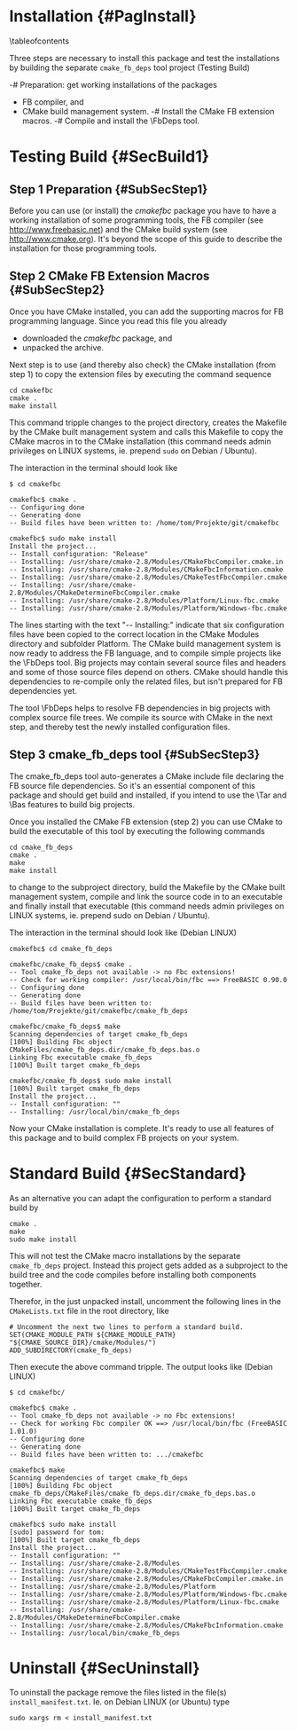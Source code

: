 Installation  {#PagInstall}
============
\tableofcontents

Three steps are necessary to install this package and test the
installations by building the separate `cmake_fb_deps` tool project
(Testing Build)

-# Preparation: get working installations of the packages
  - FB compiler, and
  - CMake build management system.
-# Install the CMake FB extension macros.
-# Compile and install the \FbDeps tool.


Testing Build  {#SecBuild1}
=============

Step 1 Preparation  {#SubSecStep1}
------------------

Before you can use (or install) the *cmakefbc* package you have to have
a working installation of some programming tools, the FB compiler (see
http://www.freebasic.net) and the CMake build system (see
http://www.cmake.org). It's beyond the scope of this guide to describe
the installation for those programming tools.


Step 2 CMake FB Extension Macros  {#SubSecStep2}
--------------------------------

Once you have CMake installed, you can add the supporting macros for FB
programming language. Since you read this file you already

- downloaded the *cmakefbc* package, and
- unpacked the archive.

Next step is to use (and thereby also check) the CMake installation
(from step 1) to copy the extension files by executing the command
sequence

~~~{.sh}
cd cmakefbc
cmake .
make install
~~~

This command tripple changes to the project directory, creates the
Makefile by the CMake built management system and calls this Makefile
to copy the CMake macros in to the CMake installation (this command
needs admin privileges on LINUX systems, ie. prepend `sudo` on Debian /
Ubuntu).

The interaction in the terminal should look like

~~~{.sh}
$ cd cmakefbc

cmakefbc$ cmake .
-- Configuring done
-- Generating done
-- Build files have been written to: /home/tom/Projekte/git/cmakefbc

cmakefbc$ sudo make install
Install the project...
-- Install configuration: "Release"
-- Installing: /usr/share/cmake-2.8/Modules/CMakeFbcCompiler.cmake.in
-- Installing: /usr/share/cmake-2.8/Modules/CMakeFbcInformation.cmake
-- Installing: /usr/share/cmake-2.8/Modules/CMakeTestFbcCompiler.cmake
-- Installing: /usr/share/cmake-2.8/Modules/CMakeDetermineFbcCompiler.cmake
-- Installing: /usr/share/cmake-2.8/Modules/Platform/Linux-fbc.cmake
-- Installing: /usr/share/cmake-2.8/Modules/Platform/Windows-fbc.cmake
~~~

The lines starting with the text "-- Installing:" indicate that six
configuration files have been copied to the correct location in the
CMake Modules directory and subfolder Platform. The CMake build
management system is now ready to address the FB language, and to
compile simple projects like the \FbDeps tool. Big projects may contain
several source files and headers and some of those source files depend
on others. CMake should handle this dependencies to re-compile only the
related files, but isn't prepared for FB dependencies yet.

The tool \FbDeps helps to resolve FB dependencies in big projects with
complex source file trees. We compile its source with CMake in the next
step, and thereby test the newly installed configuration files.


Step 3 cmake_fb_deps tool  {#SubSecStep3}
-------------------------

The cmake_fb_deps tool auto-generates a CMake include file declaring
the FB source file dependencies. So it's an essential component of this
package and should get build and installed, if you intend to use the
\Tar and \Bas features to build big projects.

Once you installed the CMake FB extension (step 2) you can use CMake to
build the executable of this tool by executing the following commands

~~~{.sh}
cd cmake_fb_deps
cmake .
make
make install
~~~

to change to the subproject directory, build the Makefile by the CMake
built management system, compile and link the source code in to an
executable and finally install that executable (this command needs
admin privileges on LINUX systems, ie. prepend sudo on Debian /
Ubuntu).

The interaction in the terminal should look like (Debian LINUX)

~~~{.sh}
cmakefbc$ cd cmake_fb_deps

cmakefbc/cmake_fb_deps$ cmake .
-- Tool cmake_fb_deps not available -> no Fbc extensions!
-- Check for working compiler: /usr/local/bin/fbc ==> FreeBASIC 0.90.0
-- Configuring done
-- Generating done
-- Build files have been written to: /home/tom/Projekte/git/cmakefbc/cmake_fb_deps

cmakefbc/cmake_fb_deps$ make
Scanning dependencies of target cmake_fb_deps
[100%] Building Fbc object CMakeFiles/cmake_fb_deps.dir/cmake_fb_deps.bas.o
Linking Fbc executable cmake_fb_deps
[100%] Built target cmake_fb_deps

cmakefbc/cmake_fb_deps$ sudo make install
[100%] Built target cmake_fb_deps
Install the project...
-- Install configuration: ""
-- Installing: /usr/local/bin/cmake_fb_deps
~~~

Now your CMake installation is complete. It's ready to use all features
of this package and to build complex FB projects on your system.


Standard Build  {#SecStandard}
==============

As an alternative you can adapt the configuration to perform a standard
build by

~~~{.sh}
cmake .
make
sudo make install
~~~

This will not test the CMake macro installations by the separate
`cmake_fb_deps` project. Instead this project gets added as a
subproject to the build tree and the code compiles before installing
both components together.

Therefor, in the just unpacked install, uncomment the following lines
in the `CMakeLists.txt` file in the root directory, like

~~~{.cmake}
# Uncomment the next two lines to perform a standard build.
SET(CMAKE_MODULE_PATH ${CMAKE_MODULE_PATH} "${CMAKE_SOURCE_DIR}/cmake/Modules/")
ADD_SUBDIRECTORY(cmake_fb_deps)
~~~

Then execute the above command tripple. The output looks like (Debian LINUX)

~~~{.sh}
$ cd cmakefbc/

cmakefbc$ cmake .
-- Tool cmake_fb_deps not available -> no Fbc extensions!
-- Check for working Fbc compiler OK ==> /usr/local/bin/fbc (FreeBASIC 1.01.0)
-- Configuring done
-- Generating done
-- Build files have been written to: .../cmakefbc

cmakefbc$ make
Scanning dependencies of target cmake_fb_deps
[100%] Building Fbc object cmake_fb_deps/CMakeFiles/cmake_fb_deps.dir/cmake_fb_deps.bas.o
Linking Fbc executable cmake_fb_deps
[100%] Built target cmake_fb_deps

cmakefbc$ sudo make install
[sudo] password for tom:
[100%] Built target cmake_fb_deps
Install the project...
-- Install configuration: ""
-- Installing: /usr/share/cmake-2.8/Modules
-- Installing: /usr/share/cmake-2.8/Modules/CMakeTestFbcCompiler.cmake
-- Installing: /usr/share/cmake-2.8/Modules/CMakeFbcCompiler.cmake.in
-- Installing: /usr/share/cmake-2.8/Modules/Platform
-- Installing: /usr/share/cmake-2.8/Modules/Platform/Windows-fbc.cmake
-- Installing: /usr/share/cmake-2.8/Modules/Platform/Linux-fbc.cmake
-- Installing: /usr/share/cmake-2.8/Modules/CMakeDetermineFbcCompiler.cmake
-- Installing: /usr/share/cmake-2.8/Modules/CMakeFbcInformation.cmake
-- Installing: /usr/local/bin/cmake_fb_deps
~~~


Uninstall  {#SecUninstall}
=========

To uninstall the package remove the files listed in the file(s)
`install_manifest.txt`. Ie. on Debian LINUX (or Ubuntu) type

~~~{.sh}
sudo xargs rm < install_manifest.txt
~~~
